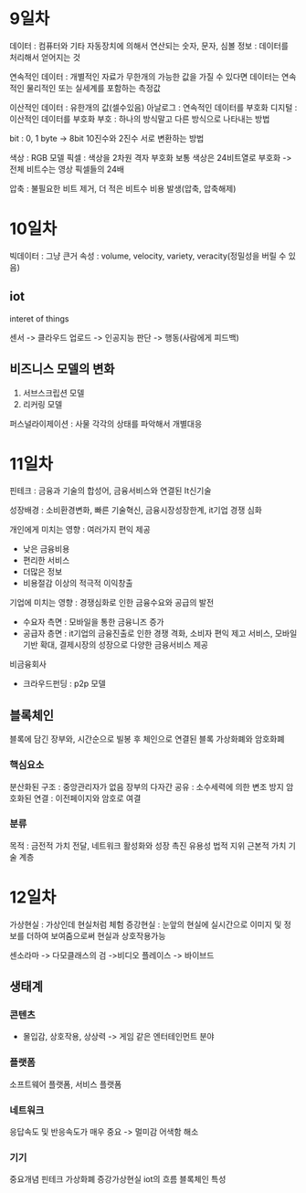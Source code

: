 # 9일차
데이터 : 컴퓨터와 기타 자동장치에 의해서 연산되는 숫자, 문자, 심볼
정보 : 데이터를 처리해서 얻어지는 것

연속적인 데이터 : 개별적인 자료가 무한개의 가능한 값을 가질 수 있다면 데이터는 연속적인 물리적인 또는 실세계를 포함하는 측정값

이산적인 데이터 : 유한개의 값(셀수있음)
아날로그 : 연속적인 데이터를 부호화
디지털 : 이산적인 데이터를 부호화
부호 : 하나의 방식말고 다른 방식으로 나타내는 방법

bit : 0, 1
byte -> 8bit
10진수와 2진수 서로 변환하는 방법

색상 : RGB 모델
픽셀 : 색상을  2차원 격자 부호화
보통 색상은 24비트열로 부호화 -> 전체 비트수는 영상 픽셀들의 24배

압축 : 불필요한 비트 제거, 더 적은 비트수
비용 발생(압축, 압축해제)

# 10일차
빅데이터 : 그냥 큰거
속성  : volume, velocity, variety, veracity(정밀성을 버릴 수 있음)

## iot
interet of things 

센서 -> 클라우드 업로드 -> 인공지능 판단 -> 행동(사람에게 피드백)

## 비즈니스 모델의 변화
1. 서브스크립션 모델
2. 리커링 모델

퍼스널라이제이션 : 사물 각각의 상태를 파악해서 개별대응

# 11일차
핀테크 : 금융과 기술의 합성어, 금융서비스와 연결된 It신기술

성장배경 : 소비환경변화, 빠른 기술혁신, 금융시장성장한계, it기업 경쟁 심화

개인에게 미치는 영향 : 여러가지 편익 제공
- 낮은 금융비용
- 편리한 서비스
- 더많은 정보
- 비용절감 이상의 적극적 이익창출

기업에 미치는 영향 : 경쟁심화로 인한 금융수요와 공급의 발전
- 수요자 측면 : 모바일을 통한 금융니즈 증가
- 공급자 층면 : it기업의 금융진출로 인한 경쟁 격화, 소비자 편익 제고 서비스, 모바일 기반 확대, 결제시장의 성장으로 다양한 금융서비스 제공

비금융회사
- 크라우드펀딩 : p2p 모델

## 블록체인
블록에 담긴 장부와, 시간순으로 빌봉 후 체인으로 연결된 블록
가상화폐와 암호화폐

### 핵심요소
분산화된 구조 : 중앙관리자가 없음
장부의 다자간 공유 : 소수세력에 의한 변조 방지
암호화된 연결 : 이전페이지와 암호로 여결

### 분류
목적 : 금전적 가치 전달, 네트워크 활성화와 성장 촉진
유용성
법적 지위
근본적 가치
기술 계층

# 12일차
가상현실 : 가상인데 현실처럼 체험
증강현실 : 눈앞의 현실에 실시간으로 이미지 및 정보를 더하여 보여줌으로써 현실과 상호작용가능

센소라마 -> 다모클래스의 검 ->비디오 플레이스 -> 바이브드

## 생태계
### 콘텐츠
- 몰입감, 상호작용, 상상력 -> 게임 같은 엔터테인먼트 분야
### 플랫폼
소프트웨어 플랫폼, 서비스 플랫폼
### 네트워크
응답속도 및 반응속도가 매우 중요 -> 멀미감 어색함 해소
### 기기

중요개념
핀테크
가상화폐
증강가상현실
iot의 흐름
블록체인 특성
